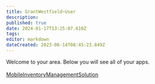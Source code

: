 ```yaml
---
title: GrantWestfield~User
description: 
published: true
date: 2024-01-17T13:25:07.610Z
tags: 
editor: markdown
dateCreated: 2023-06-14T08:45:23.849Z
---
```


Welcome to your area. Below you will see all of your apps.<br><br>[MobileInventoryManagementSolution](/Apps/MIMS/MobileInventoryManagementSolution)<br>
